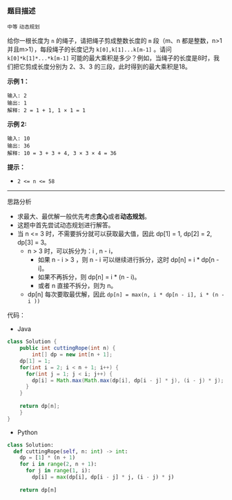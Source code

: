 ### 题目描述

`中等` `动态规划`

给你一根长度为 `n` 的绳子，请把绳子剪成整数长度的 `m` 段（m、n 都是整数，n>1并且m>1），每段绳子的长度记为 `k[0],k[1]...k[m-1]` 。请问 `k[0]*k[1]*...*k[m-1]` 可能的最大乘积是多少？例如，当绳子的长度是8时，我们把它剪成长度分别为 2、3、3 的三段，此时得到的最大乘积是18。

**示例 1：**

```
输入: 2
输出: 1
解释: 2 = 1 + 1, 1 × 1 = 1
```

**示例 2:**

```
输入: 10
输出: 36
解释: 10 = 3 + 3 + 4, 3 × 3 × 4 = 36
```

**提示：**

- `2 <= n <= 58`

---

思路分析

- 求最大、最优解一般优先考虑**贪心**或者**动态规划**。
- 这题中首先尝试动态规划进行解答。
- 当 n <= 3 时，不需要拆分就可以获取最大值，因此 dp[1] = 1, dp[2] = 2, dp[3] = 3。
  - n > 3 时，可以拆分为：i , n - i， 
    - 如果 n - i > 3 ，则 n - i 可以继续进行拆分，这时 dp[n] = i * dp[n - i]。
    - 如果不再拆分，则 dp[n] = i * (n - i)。
    - 或者 n 直接不拆分，则为 n。
  - dp[n] 每次要取最优解，因此 `dp[n] = max(n, i * dp[n - i], i * (n - i ))`

代码：

- Java

```java
class Solution {
	public int cuttingRope(int n) {
		int[] dp = new int[n + 1];
    dp[1] = 1;
    for(int i = 2; i < n + 1; i++) {
      for(int j = 1; j < i; j++) {
        dp[i] = Math.max(Math.max(dp[i], dp[i - j] * j), (i - j) * j);
      }
    }
    
    return dp[n];
	}
}
```

- Python

```python
class Solution:
  def cuttingRope(self, n: int) -> int:
    dp = [1] * (n + 1)
    for i in range(2, n + 1):
      for j in range(1, i):
        dp[i] = max(dp[i], dp[i - j] * j, (i - j) * j)
    
    return dp[n]

```

